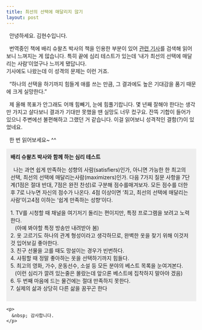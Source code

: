 ```yaml
---
title: 최선의 선택에 매달리지 않기
layout: post
---
```

&nbsp; 안녕하세요. 김현수입니다.

&nbsp; 번역중인 책에 배리 슈왈츠 박사의 책을 인용한 부분이 있어 <a title="[http://sf.koreatimes.com/article/articleview.asp?id=218668]로 이동합니다." target="_blank" href="http://sf.koreatimes.com/article/articleview.asp?id=218668">관련 기사</a>를 검색해 읽어보니 느껴지는 게 많습니다. 특히 끝에 심리 테스트가 있는데 &#8216;내가 최선의 선택에 매달리는 사람&#8217;이었구나 느끼게 됐답니다.  
기사에도 나왔는데 이 성격의 문제는 이런 거죠.

&nbsp; &#8220;하나의 선택을 하기까지 힘들게 애를 쓰는 만큼, 그 결과에도 높은 기대감을 품기 때문에 크게 실망한다.&#8221;

&nbsp; 제 올해 목표가 안그래도 어깨 힘빼기, 눈에 힘풀기랍니다. 몇 년째 잘해야 한다는 생각만 가지고 살다보니 결과가 기대만 못했을 땐 실망도 너무 컸구요. 잔뜩 기합이 들어가 있으니 주변에선 불편해하고 그랬던 거 같습니다. 이걸 읽어보니 성격적인 결함(?)이 있었네요.

&nbsp; 한 번 읽어보세요~ ^^

<div style="border: 1px solid rgb(238, 238, 238); padding: 10px; background-color: rgb(238, 238, 238);" class="txc-textbox">
  <span style="font-weight: bold;">배리 슈왈츠 박사와 함께 하는 심리 테스트</span></p> 
  
  <p>
    &nbsp; 나는 과연 쉽게 만족하는 성향의 사람(satisfiers)인가, 아니면 가능한 한 최고의 선택, 최선의 선택에 매달리는사람(maximizers)인가. 다음 7가지 질문 사항을 7단계(1점은 절대 반대, 7점은 완전 찬성)로 구분해 점수를매겨보자. 모든 점수를 더한 후 7로 나누면 자신의 점수가 나온다. 4점 이상이면 ‘최고, 최선의 선택에 매달리는 사람’이고4점 이하는 ‘쉽게 만족하는 성향’이다.
  </p>
  
  <p>
    1. TV를 시청할 때 채널을 여기저기 돌리는 편이지만, 특정 프로그램을 보려고 노력한다.<br /> &nbsp;&nbsp; (아예 봐야할 특정 방송만 내려받아 봄)<br /> 2. 옷 고르기도 하나의 관계 형성이라고 생각하므로, 완벽한 옷을 찾기 위해 이것저것 입어보길 좋아한다.<br /> 3. 친구 선물을 고를 때도 망설이는 경우가 빈번하다.<br /> 4. 샤핑할 때 정말 좋아하는 옷을 선택하기까지 힘들다.<br /> 5. 최고의 영화, 가수, 운동선수, 소설 등 모든 분야의 베스트 목록을 눈여겨본다.<br /> &nbsp;&nbsp; (이런 심리가 깔려 있는줄은 몰랐는데 앞으론 베스트에 집착하지 말아야 겠음)<br /> 6. 두 번째 마음에 드는 물건에는 절대 만족하지 못한다.<br /> 7. 실제의 삶과 상당히 다른 삶을 꿈꾸곤 한다</div> 
    
    <p>
      &nbsp; 감사합니다.
    </p>